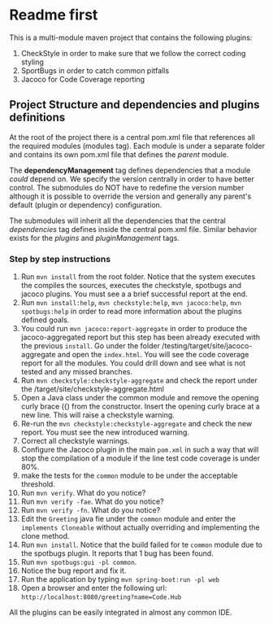 # Readme first
This is a multi-module maven project that contains the following plugins:
1. CheckStyle in order to make sure that we follow the correct coding styling
2. SportBugs in order to catch common pitfalls
3. Jacoco for Code Coverage reporting

## Project Structure and dependencies and plugins definitions
At the root of the project there is a central pom.xml file that references all 
the required modules (modules tag). Each module is under a separate folder and
contains its own pom.xml file that defines the *parent* module. 

The **dependencyManagement** tag defines dependencies that a module *could* 
depend on. We specify the version centrally in order to have better control. 
The submodules do NOT have to redefine the version number although it is possible
to override the version and generally any parent's default (plugin or dependency) 
configuration.

The submodules will inherit all the dependencies that the central *dependencies*
tag defines inside the central pom.xml file. Similar behavior exists for the 
*plugins* and *pluginManagement* tags.

### Step by step instructions
1. Run `mvn install` from the root folder. Notice that the system executes 
the compiles the sources, executes the checkstyle, spotbugs and jacoco plugins. 
You must see a a brief successful report at the end. 
2. Run `mvn install:help`, `mvn checkstyle:help`, `mvn jacoco:help`, `mvn spotbugs:help` 
in order to read more information about the plugins defined goals.
3. You could run `mvn jacoco:report-aggregate` in order to produce the jacoco-aggregated 
report but this step has been already executed with the previous `install`. 
Go under the folder <root folder>/testing/target/site/jacoco-aggregate and 
open the `index.html`. You will see the code coverage report for all the modules.
You could drill down and see what is not tested and any missed branches.
4. Run `mvn checkstyle:checkstyle-aggregate` and check the report under the 
<root folder>/target/site/checkstyle-aggregate.html
5. Open a Java class under the common module and remove the opening curly brace ({)
from the constructor. Insert the opening curly brace at a new line. This will raise
a checkstyle warning.
6. Re-run the `mvn checkstyle:checkstyle-aggregate` and check the new report. 
You must see the new introduced warning.
7. Correct all checkstyle warnings. 
8. Configure the Jacoco plugin in the main `pom.xml` in such a way that will stop
the compilation of a module if the line test code coverage is under 80%.
9. make the tests for the `common` module to be under the acceptable threshold.
10. Run `mvn verify`. What do you notice?
11. Run `mvn verify -fae`. What do you notice?
12. Run `mvn verify -fn`. What do you notice?
13. Edit the `Greeting` java fie under the `common` module and enter the 
`implements Cloneable` without actually overriding and implementing the clone method.
14. Run `mvn install`. Notice that the build failed for te `common` module due to the 
spotbugs plugin. It reports that 1 bug has been found.
15. Run `mvn spotbugs:gui -pl common`.
16. Notice the bug report and fix it.
17. Run the application by typing `mvn spring-boot:run -pl web`
18. Open a browser and enter the following url: `http://localhost:8080/greeting?name=Code.Hub`

All the plugins can be easily integrated in almost any common IDE.
